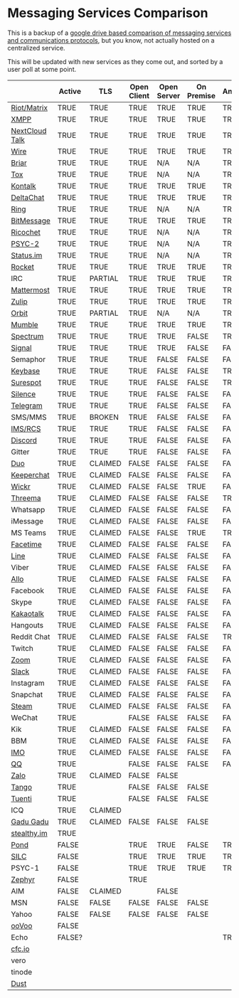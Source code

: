 # Messaging Services Comparison

This is a backup of a [google drive based comparison of messaging services and communications protocols](https://docs.google.com/spreadsheets/d/1-UlA4-tslROBDS9IqHalWVztqZo7uxlCeKPQ-8uoFOU/edit#gid=0), but you know, not actually hosted on a centralized service.

This will be updated with new services as they come out, and sorted by a user poll at some point. 

|   | Active | TLS | Open Client | Open Server | On Premise | Anonymous | E2E Private | E2E Group | E2E Default | E2E Audit | FIDO1 / U2F | Desktop Web | Mobile Web | Android | Apple iOS | AOSP | Win | macOS | Linux | \*BSD | Terminal | MDM | Offline Messages | File Share | Audio Call | Video Call | Phoneless | Decentralized or Federated | Open Spec | IETF | Introduced |
| --- | --- | --- | --- | --- | --- | --- | --- | --- | --- | --- | --- | --- | --- | --- | --- | --- | --- | --- | --- | --- | --- | --- | --- | --- | --- | --- | --- | --- | --- | --- | --- |
| [Riot/Matrix](https://matrix.org/) | TRUE | TRUE | TRUE | TRUE | TRUE | TRUE | TRUE | TRUE | [FALSE](https://github.com/vector-im/riot-web/issues/6779) | [TRUE](https://www.nccgroup.trust/us/our-research/matrix-olm-cryptographic-review/) | [FALSE](https://github.com/vector-im/riot-web/issues/2772) | TRUE | TRUE | TRUE | TRUE | TRUE | TRUE | TRUE | TRUE | TRUE | [PARTIAL](https://github.com/torhve/weechat-matrix-protocol-script/issues/124) | TRUE | TRUE | TRUE | TRUE | TRUE | TRUE | TRUE | TRUE | [FALSE](https://matrix.org/docs/guides/faq.html#why-aren't-you-doing-this-through-the-ietf%3F-or-w3c%3F-or-3gpp%3F) | 2014 |
| [XMPP](https://xmpp.org/) | TRUE | TRUE | TRUE | TRUE | TRUE | TRUE | TRUE | TRUE | PARTIAL | [TRUE](http://conversations.im/omemo/audit.pdf) | FALSE | TRUE | TRUE | TRUE | TRUE | TRUE | TRUE | TRUE | TRUE | TRUE | TRUE | TRUE | TRUE | TRUE | TRUE | TRUE | TRUE | TRUE | TRUE | TRUE | 1999 |
| [NextCloud Talk](https://nextcloud.com/talk/) | TRUE | TRUE | TRUE | TRUE | TRUE | TRUE | TRUE | TRUE | TRUE | FALSE | TRUE | TRUE | TRUE | TRUE | TRUE | TRUE | TRUE | TRUE | TRUE | TRUE | FALSE | TRUE | TRUE | TRUE | TRUE | TRUE | TRUE | TRUE | FALSE | FALSE | 2018 |
| [Wire](https://wire.com/) | TRUE | TRUE | TRUE | TRUE | TRUE | TRUE | TRUE | TRUE | TRUE | [TRUE](https://medium.com/@wireapp/wires-independent-security-review-61f37a1762a8) | [FALSE](https://github.com/wireapp/wire/issues/85) | TRUE | FALSE | TRUE | TRUE | [FALSE](https://github.com/wireapp/wire-android#what-is-included-in-the-open-source-client) | TRUE | TRUE | TRUE | TRUE | [PARTIAL](https://github.com/wireapp/coax) | TRUE | TRUE | TRUE | TRUE | TRUE | TRUE | FALSE | FALSE | FALSE | 2014 |
| [Briar](https://briarproject.org/) | TRUE | TRUE | TRUE | N/A | N/A | TRUE | TRUE | TRUE | TRUE | [TRUE](https://briarproject.org/raw/BRP-01-report.pdf) | N/A | FALSE | FALSE | TRUE | FALSE | TRUE | FALSE | FALSE | FALSE | FALSE | FALSE | FALSE | TRUE | FALSE | FALSE | FALSE | FALSE | TRUE | FALSE | FALSE | 2016 |
| [Tox](https://tox.chat/) | TRUE | TRUE | TRUE | N/A | N/A | TRUE | TRUE | TRUE | TRUE | [FALSE](https://github.com/TokTok/c-toxcore/issues/426) | N/A | FALSE | FALSE | TRUE | TRUE | TRUE | TRUE | TRUE | TRUE | TRUE | TRUE | FALSE | PARTIAL | TRUE | TRUE | TRUE | TRUE | TRUE | TRUE | FALSE | 2013 |
| [Kontalk](https://kontalk.org/) | TRUE | TRUE | TRUE | TRUE | TRUE | TRUE | TRUE | TRUE | TRUE | FALSE | FALSE | FALSE | FALSE | TRUE | TRUE | TRUE | TRUE | TRUE | TRUE | TRUE | FALSE | TRUE | TRUE | TRUE | FALSE | FALSE | TRUE | TRUE | TRUE | PARTIAL | 2014 |
| [DeltaChat](https://delta.chat/) | TRUE | TRUE | TRUE | TRUE | TRUE | TRUE | TRUE | TRUE | TRUE | FALSE | FALSE | FALSE | FALSE | TRUE | FALSE | TRUE | FALSE | FALSE | PARTIAL | FALSE | FALSE | TRUE | TRUE | TRUE | FALSE | FALSE | TRUE | TRUE | TRUE | [PARTIAL](https://github.com/deltachat/deltachat-android/blob/master/standards.md#standards-used-in-delta-chat) | 2017 |
| [Ring](https://ring.cx/) | TRUE | TRUE | TRUE | N/A | N/A | TRUE | TRUE | TRUE | TRUE | FALSE | N/A | FALSE | FALSE | TRUE | TRUE | TRUE | TRUE | TRUE | TRUE | TRUE | FALSE | TRUE | FALSE | TRUE | TRUE | TRUE | TRUE | TRUE | PARTIAL | FALSE | 2016 |
| [BitMessage](https://bitmessage.org/) | TRUE | TRUE | TRUE | TRUE | TRUE | TRUE | TRUE | TRUE | TRUE | FALSE | FALSE | FALSE | FALSE | [TRUE](https://github.com/Bitmessage/PyBMAndroidQt) | FALSE | FALSE | TRUE | [TRUE](https://github.com/VoluntaryLabs/Bitpost) | TRUE | TRUE | FALSE | TRUE | TRUE | FALSE | FALSE | FALSE | TRUE | TRUE | TRUE | FALSE | 2014 |
| [Ricochet](https://ricochet.im/) | TRUE | TRUE | TRUE | N/A | N/A | TRUE | TRUE | TRUE | TRUE | FALSE | N/A | FALSE | FALSE | FALSE | FALSE | FALSE | TRUE | TRUE | TRUE | TRUE | FALSE | TRUE | [FALSE](https://github.com/ricochet-im/ricochet/issues/405) | FALSE | FALSE | FALSE | TRUE | TRUE | [TRUE](https://github.com/ricochet-im/ricochet/blob/master/doc/protocol.md) | FALSE | 2016 |
| [PSYC-2](https://about.psyc.eu/PSYC2) | TRUE | TRUE | TRUE | N/A | N/A | TRUE | TRUE | TRUE | TRUE | FALSE | N/A | FALSE | FALSE | FALSE | FALSE | FALSE | FALSE | FALSE | FALSE | FALSE | TRUE | TRUE | TRUE | TRUE | TRUE | TRUE | TRUE | TRUE | TRUE | FALSE | 2013 |
| [Status.im](http://status.im/) | TRUE | TRUE | TRUE | N/A | N/A | TRUE | TRUE | TRUE | TRUE | FALSE | N/A | FALSE | FALSE | [TRUE](https://play.google.com/store/apps/details?id=im.status.ethereum) | TRUE |   | FALSE | TRUE | TRUE | FALSE |   |   | PARTIAL |   |   |   | TRUE | TRUE |   | FALSE | 2016 |
| [Rocket](https://rocket.chat/) | TRUE | TRUE | TRUE | TRUE | TRUE | TRUE | TRUE | TRUE | FALSE | FALSE | FALSE | TRUE | TRUE | TRUE | TRUE | TRUE | TRUE | TRUE | TRUE | TRUE | TRUE | TRUE | TRUE | TRUE | TRUE | TRUE | TRUE | FALSE | TRUE | FALSE | 2015 |
| IRC | TRUE | PARTIAL | TRUE | TRUE | TRUE | TRUE | TRUE | FALSE | FALSE | FALSE | FALSE | TRUE | TRUE | TRUE | TRUE | TRUE | TRUE | TRUE | TRUE | TRUE | TRUE | FALSE | FALSE | TRUE | FALSE | FALSE | TRUE | TRUE | TRUE | TRUE | 1988 |
| [Mattermost](https://mattermost.com/) | TRUE | TRUE | TRUE | TRUE | TRUE | TRUE | FALSE | FALSE | FALSE | FALSE | FALSE | TRUE | TRUE | TRUE | TRUE | TRUE | TRUE | TRUE | TRUE | TRUE | TRUE | TRUE | TRUE | TRUE | TRUE | TRUE | TRUE | FALSE | TRUE | FALSE | 2016 |
| [Zulip](https://zulipchat.com/) | TRUE | TRUE | TRUE | TRUE | TRUE | TRUE | FALSE | [FALSE](https://github.com/zulip/zulip/issues/6096) | FALSE | FALSE | FALSE | TRUE | FALSE | TRUE | TRUE | TRUE | TRUE | TRUE | TRUE | TRUE | FALSE | TRUE | TRUE | TRUE | TRUE | TRUE | TRUE | [FALSE](https://github.com/zulip/zulip/issues/356) | FALSE | FALSE | 2014 |
| [Orbit](https://github.com/orbitdb/orbit) | TRUE | PARTIAL | TRUE | N/A | N/A | TRUE | FALSE | FALSE | FALSE | FALSE | N/A | [TRUE](https://orbit.chat/) | [TRUE](https://orbit.chat/) | FALSE | FALSE | FALSE | FALSE | [TRUE](https://github.com/orbitdb/orbit-electron) | [TRUE](https://github.com/orbitdb/orbit-electron) | FALSE | [TRUE](https://github.com/orbitdb/orbit-textui) | TRUE | TRUE | TRUE | FALSE | FALSE | TRUE | TRUE | FALSE | FALSE | 2015 |
| [Mumble](https://wiki.mumble.info/wiki/Main_Page) | TRUE | TRUE | TRUE | TRUE | TRUE | TRUE | FALSE | FALSE | FALSE | FALSE | FALSE | TRUE | FALSE | TRUE | TRUE | TRUE | TRUE | TRUE | TRUE | TRUE | FALSE | TRUE | FALSE | FALSE | TRUE | FALSE | TRUE | FALSE | TRUE | FALSE | 2005 |
| [Spectrum](https://spectrum.chat/) | TRUE | TRUE | TRUE | TRUE | FALSE | TRUE | [FALSE](https://github.com/withspectrum/spectrum/issues/549) | FALSE | FALSE | FALSE | FALSE | TRUE | FALSE | TRUE | TRUE | FALSE | FALSE | FALSE | FALSE | FALSE | FALSE | TRUE | TRUE | FALSE | FALSE | FALSE | TRUE | FALSE | FALSE | FALSE | 2011 |
| [Signal](https://www.signal.org/) | TRUE | TRUE | TRUE | TRUE | FALSE | FALSE | TRUE | TRUE | TRUE | [TRUE](https://eprint.iacr.org/2016/1013.pdf) | FALSE | TRUE | FALSE | TRUE | TRUE | FALSE | TRUE | TRUE | TRUE | FALSE | FALSE | FALSE | TRUE | TRUE | TRUE | TRUE | FALSE | FALSE | FALSE | FALSE | 2014 |
| Semaphor | TRUE | TRUE | TRUE | FALSE | FALSE | FALSE | TRUE | TRUE | TRUE | FALSE | FALSE | FALSE | FALSE | TRUE | TRUE | FALSE | TRUE | TRUE | TRUE | FALSE | FALSE | TRUE | TRUE | TRUE | FALSE | FALSE | TRUE | FALSE | FALSE | FALSE | 2016 |
| [Keybase](https://keybase.io/) | TRUE | TRUE | TRUE | FALSE | FALSE | TRUE | TRUE | TRUE | TRUE | FALSE | [FALSE](https://github.com/keybase/keybase-issues/issues/808) | TRUE | TRUE | TRUE | TRUE | FALSE | TRUE | TRUE | TRUE | FALSE | TRUE | TRUE | TRUE | TRUE | FALSE | FALSE | TRUE | FALSE | FALSE | FALSE | 2017 |
| [Surespot](https://www.surespot.me/) | TRUE | TRUE | TRUE | FALSE | FALSE | TRUE | TRUE | FALSE | TRUE | FALSE | FALSE | FALSE | FALSE | TRUE | TRUE | TRUE | FALSE | FALSE | FALSE | FALSE | FALSE | FALSE | TRUE | TRUE | FALSE | FALSE | FALSE | FALSE | FALSE | FALSE |   |
| [Silence](https://silence.im/) | TRUE | TRUE | TRUE | FALSE | FALSE | FALSE | TRUE | FALSE | FALSE | FALSE | FALSE | FALSE | FALSE | TRUE | FALSE | TRUE | FALSE | FALSE | FALSE | FALSE | FALSE | FALSE | TRUE | TRUE | FALSE | FALSE | FALSE | TRUE | FALSE | FALSE |   |
| [Telegram](https://telegram.org/) | TRUE | TRUE | TRUE | FALSE | FALSE | FALSE | PARTIAL | FALSE | FALSE | FALSE | FALSE | [TRUE](https://web.telegram.org/) | FALSE | TRUE | TRUE | TRUE | TRUE | TRUE | TRUE | TRUE | TRUE | TRUE | TRUE | TRUE | TRUE | FALSE | FALSE | FALSE | [TRUE](https://core.telegram.org/mtproto) | FALSE |   |
| SMS/MMS | TRUE | BROKEN | TRUE | FALSE | FALSE | FALSE | FALSE | FALSE | FALSE | FALSE | FALSE | FALSE | FALSE | TRUE | TRUE | TRUE | TRUE | FALSE | TRUE | FALSE | FALSE | TRUE | TRUE | TRUE | TRUE | FALSE | FALSE | TRUE | TRUE | PARTIAL |   |
| [IMS/RCS](https://en.wikipedia.org/wiki/Rich_Communication_Services) | TRUE | TRUE | TRUE | FALSE | FALSE | FALSE | FALSE | FALSE | FALSE | FALSE | FALSE | FALSE | FALSE | TRUE | TRUE | TRUE | FALSE | FALSE | FALSE | FALSE | FALSE | TRUE | TRUE | TRUE | TRUE | TRUE | FALSE | TRUE | TRUE | FALSE |   |
| [Discord](https://discordapp.com/) | TRUE | TRUE | TRUE | FALSE | FALSE | FALSE | FALSE | FALSE | FALSE | FALSE | FALSE | TRUE | FALSE | TRUE | TRUE | FALSE | TRUE | TRUE | TRUE | FALSE | TRUE | TRUE | TRUE | TRUE | TRUE | TRUE | TRUE | FALSE | FALSE | FALSE |   |
| Gitter | TRUE | TRUE | TRUE | FALSE | FALSE | FALSE | FALSE | FALSE | FALSE | FALSE | FALSE | TRUE | TRUE | TRUE | TRUE | TRUE | TRUE | TRUE | TRUE | TRUE | TRUE | TRUE | TRUE | FALSE | FALSE | FALSE | TRUE | FALSE | TRUE | FALSE |   |
| [Duo](https://duo.google.com/) | TRUE | CLAIMED | FALSE | FALSE | FALSE | FALSE | CLAIMED | CLAIMED | CLAIMED | FALSE | TRUE | FALSE | FALSE | TRUE | TRUE | FALSE | FALSE | FALSE | FALSE | FALSE | FALSE | FALSE | TRUE | FALSE | TRUE | TRUE | TRUE | FALSE | FALSE | FALSE |   |
| [Keeperchat](https://keeperchat.com/) | TRUE | CLAIMED | FALSE | FALSE | FALSE | FALSE | CLAIMED | CLAIMED | CLAIMED | FALSE | TRUE | FALSE | FALSE | TRUE | TRUE | FALSE | TRUE | TRUE | FALSE | FALSE | FALSE | TRUE | TRUE | TRUE | FALSE | FALSE | TRUE | FALSE | FALSE | FALSE | 2017 |
| [Wickr](https://wickr.com/) | TRUE | CLAIMED | FALSE | FALSE | TRUE | FALSE | CLAIMED | CLAIMED | CLAIMED | FALSE | FALSE | TRUE | FALSE | TRUE | TRUE | FALSE | TRUE | TRUE | TRUE | FALSE | FALSE | TRUE | TRUE | TRUE | TRUE | TRUE | TRUE | FALSE | FALSE | FALSE |   |
| [Threema](https://threema.ch/) | TRUE | CLAIMED | FALSE | FALSE | FALSE | TRUE | CLAIMED | CLAIMED | CLAIMED | FALSE | FALSE | TRUE | FALSE | TRUE | TRUE | FALSE | FALSE | FALSE | FALSE | FALSE | FALSE | TRUE | TRUE | TRUE | TRUE | FALSE | TRUE | FALSE | FALSE | FALSE |   |
| Whatsapp | TRUE | CLAIMED | FALSE | FALSE | FALSE | FALSE | CLAIMED | CLAIMED | CLAIMED | FALSE | FALSE | TRUE | FALSE | TRUE | TRUE | FALSE | [TRUE](https://blog.whatsapp.com/10000621/Introducing-WhatsApps-desktop-app) | [TRUE](https://blog.whatsapp.com/10000621/Introducing-WhatsApps-desktop-app) | FALSE | FALSE | FALSE | FALSE | TRUE | TRUE | TRUE | TRUE | FALSE | FALSE | FALSE | FALSE |   |
| iMessage | TRUE | CLAIMED | FALSE | FALSE | FALSE | FALSE | CLAIMED | CLAIMED | CLAIMED | FALSE | FALSE | FALSE | FALSE | FALSE | TRUE | FALSE | FALSE | TRUE | FALSE | FALSE | FALSE | TRUE | TRUE | TRUE | FALSE | FALSE | FALSE | FALSE | FALSE | FALSE |   |
| MS Teams | TRUE | CLAIMED | FALSE | FALSE | TRUE | TRUE | CLAIMED | CLAIMED | CLAIMED | FALSE | FALSE | FALSE | FALSE | TRUE | TRUE | FALSE | TRUE | TRUE | FALSE | FALSE | FALSE | TRUE | TRUE | TRUE | TRUE | TRUE | TRUE | FALSE | FALSE | FALSE |   |
| [Facetime](https://www.apple.com/ios/facetime) | TRUE | CLAIMED | FALSE | FALSE | FALSE | FALSE | CLAIMED | CLAIMED | CLAIMED | FALSE | FALSE | FALSE | FALSE | FALSE | TRUE | FALSE | FALSE | TRUE | FALSE | FALSE | FALSE | FALSE | FALSE | FALSE | TRUE | TRUE | TRUE | FALSE | FALSE | FALSE |   |
| [Line](https://line.me/en/) | TRUE | CLAIMED | FALSE | FALSE | FALSE | FALSE | CLAIMED | CLAIMED | CLAIMED | FALSE | FALSE | FALSE | FALSE | TRUE | TRUE | FALSE | TRUE | TRUE | FALSE | FALSE | FALSE | TRUE | TRUE | TRUE | TRUE | TRUE | TRUE | FALSE | FALSE | FALSE |   |
| Viber | TRUE | CLAIMED | FALSE | FALSE | FALSE | FALSE | CLAIMED | CLAIMED | CLAIMED | FALSE | FALSE |   |   | TRUE | TRUE |   | TRUE | TRUE |   |   | FALSE | TRUE | TRUE | TRUE | TRUE | TRUE | FALSE | FALSE | FALSE | FALSE |   |
| [Allo](https://allo.google.com/) | TRUE | CLAIMED | FALSE | FALSE | FALSE | FALSE | CLAIMED | CLAIMED | FALSE | FALSE | TRUE | FALSE | FALSE | TRUE | TRUE | FALSE | FALSE | FALSE | FALSE | FALSE | FALSE | TRUE | TRUE | TRUE | FALSE | FALSE | TRUE | FALSE | FALSE | FALSE |   |
| Facebook | TRUE | CLAIMED | FALSE | FALSE | FALSE | FALSE | CLAIMED | CLAIMED | FALSE | FALSE | TRUE | TRUE | TRUE | TRUE | TRUE | FALSE | FALSE | FALSE | FALSE | FALSE | TRUE | TRUE | TRUE | TRUE | TRUE | TRUE | TRUE | FALSE | FALSE | FALSE |   |
| Skype | TRUE | CLAIMED | FALSE | FALSE | FALSE | FALSE | CLAIMED | FALSE | FALSE | FALSE | FALSE | TRUE | FALSE | TRUE | TRUE | FALSE | TRUE | TRUE | TRUE | FALSE | FALSE | TRUE | TRUE | TRUE | TRUE | TRUE | TRUE | FALSE | FALSE | FALSE |   |
| [Kakaotalk](https://www.kakaocorp.com/service/KakaoTalk?lang=en) | TRUE | CLAIMED | FALSE | FALSE | FALSE | FALSE | [CLAIMED](https://techcrunch.com/2014/12/07/chat-app-kakao-talk-begins-offering-opt-in-encryption-following-recent-privacy-storm/) | FALSE | FALSE | FALSE | FALSE |   |   | TRUE | TRUE |   | TRUE | TRUE |   |   | FALSE | TRUE | TRUE | TRUE | TRUE |   |   | FALSE | FALSE | FALSE |   |
| Hangouts | TRUE | CLAIMED | FALSE | FALSE | FALSE | FALSE | FALSE | FALSE | FALSE | FALSE | TRUE | TRUE | FALSE | TRUE | TRUE | FALSE | TRUE | TRUE | TRUE | TRUE | [TRUE](https://github.com/tdryer/hangups) | TRUE | TRUE | TRUE | TRUE | TRUE | TRUE | FALSE | FALSE | FALSE |   |
| Reddit Chat | TRUE | CLAIMED | FALSE | FALSE | FALSE | TRUE | FALSE | FALSE | FALSE | FALSE | FALSE | TRUE | FALSE | FALSE | FALSE | FALSE | FALSE | FALSE | FALSE | FALSE | FALSE | TRUE | TRUE | FALSE | FALSE | FALSE | TRUE | FALSE | FALSE | FALSE |   |
| Twitch | TRUE | CLAIMED | FALSE | FALSE | FALSE | FALSE | FALSE | FALSE | FALSE | FALSE | FALSE | TRUE | FALSE | TRUE | TRUE | FALSE | TRUE | FALSE | FALSE | FALSE | TRUE | TRUE | TRUE | FALSE | FALSE | FALSE | TRUE | FALSE | TRUE | FALSE |   |
| [Zoom](https://zoom.us/) | TRUE | CLAIMED | FALSE | FALSE | FALSE | FALSE | FALSE | FALSE | FALSE | FALSE | FALSE | TRUE | FALSE | TRUE | TRUE | FALSE | TRUE | TRUE | TRUE | FALSE | FALSE | TRUE | TRUE | FALSE | TRUE | TRUE | TRUE | FALSE | FALSE | FALSE |   |
| [Slack](https://slack.com/) | TRUE | CLAIMED | FALSE | FALSE | FALSE | FALSE | FALSE | FALSE | FALSE | FALSE | FALSE | TRUE | TRUE | TRUE | TRUE | TRUE | TRUE | TRUE | TRUE | TRUE | FALSE | TRUE | TRUE | TRUE | TRUE | TRUE | TRUE | FALSE | FALSE | FALSE |   |
| Instagram | TRUE | CLAIMED | FALSE | FALSE | FALSE | FALSE | FALSE | FALSE | FALSE | FALSE | FALSE | FALSE | FALSE | TRUE | TRUE | FALSE | TRUE | TRUE | FALSE | FALSE | FALSE | TRUE | TRUE | TRUE | TRUE | TRUE | FALSE | FALSE | FALSE | FALSE |   |
| Snapchat | TRUE | CLAIMED | FALSE | FALSE | FALSE | FALSE | FALSE | FALSE | FALSE | FALSE | FALSE | FALSE | FALSE | TRUE | TRUE | FALSE | FALSE | FALSE | FALSE | FALSE | FALSE | TRUE | TRUE | TRUE | TRUE | TRUE | FALSE | FALSE | FALSE | FALSE |   |
| [Steam](https://steampowered.com/) | TRUE | CLAIMED | FALSE | FALSE | FALSE | FALSE | FALSE | FALSE | FALSE | FALSE | FALSE | [TRUE](https://steamcommunity.com/chat/) |   | TRUE | TRUE | TRUE | TRUE | TRUE | TRUE |   | FALSE | TRUE | TRUE | FALSE | TRUE | FALSE | TRUE | FALSE | FALSE | FALSE |   |
| WeChat | TRUE |   | FALSE | FALSE | FALSE | FALSE | FALSE | FALSE | FALSE | FALSE | FALSE | TRUE |   | TRUE | TRUE |   | TRUE | TRUE | [TRUE](https://github.com/geeeeeeeeek/electronic-wechat) |   |   | TRUE | TRUE | TRUE | TRUE | TRUE | FALSE | FALSE | FALSE | FALSE | 2011 |
| Kik | TRUE | CLAIMED | FALSE | FALSE | FALSE | FALSE | FALSE | FALSE | FALSE | FALSE | FALSE |   |   | TRUE |   |   |   |   |   |   | FALSE | TRUE | TRUE | TRUE |   |   |   | FALSE | FALSE | FALSE |   |
| BBM | TRUE | CLAIMED | FALSE | FALSE | FALSE | FALSE | FALSE | FALSE | FALSE | FALSE | FALSE |   |   |   |   |   |   |   |   |   | FALSE | TRUE | TRUE |   |   |   |   | FALSE | FALSE | FALSE |   |
| [IMO](https://www.imo.im/) | TRUE | CLAIMED | FALSE | FALSE | FALSE | FALSE | FALSE | FALSE | FALSE | FALSE | FALSE | FALSE | FALSE | TRUE | TRUE | TRUE | TRUE | TRUE | FALSE | FALSE | FALSE | TRUE | TRUE |   |   |   |   | FALSE | FALSE | FALSE |   |
| [QQ](http://www.qq.com/) | TRUE |   | FALSE | FALSE | FALSE | FALSE | FALSE | FALSE | FALSE | FALSE | FALSE | TRUE |   | TRUE | TRUE |   | TRUE | TRUE | FALSE |   | FALSE | TRUE | TRUE | TRUE | TRUE | TRUE | TRUE | FALSE | FALSE | FALSE | 1999 |
| [Zalo](https://zalo.me/) | TRUE | CLAIMED | FALSE | FALSE |   |   |   |   |   | FALSE | FALSE | TRUE |   | TRUE | TRUE |   |   |   |   |   | FALSE | TRUE |   |   | TRUE | TRUE |   |   |   | FALSE |   |
| [Tango](https://www.tango.me/) | TRUE |   | FALSE | FALSE | FALSE |   |   |   |   | FALSE | FALSE | FALSE | FALSE | TRUE | TRUE | TRUE | FALSE | FALSE | FALSE | FALSE | FALSE | TRUE |   | TRUE | TRUE | TRUE |   |   |   |   |   |
| [Tuenti](https://www.tuenti.com/en/app) | TRUE |   | FALSE | FALSE | FALSE |   |   |   |   | FALSE | FALSE | [TRUE](http://www.tuenti.com/login) |   | TRUE | TRUE |   |   |   |   |   | FALSE | TRUE |   |   | TRUE |   |   | FALSE | FALSE | FALSE |   |
| ICQ | TRUE | CLAIMED |   |   |   |   |   |   |   | FALSE | FALSE |   |   |   |   |   | TRUE |   |   |   | TRUE | TRUE |   |   |   |   |   | FALSE |   | FALSE |   |
| [Gadu Gadu](https://www.gadu-gadu.pl/) | TRUE | CLAIMED | FALSE | FALSE | FALSE |   |   |   |   | FALSE | FALSE |   |   | TRUE | TRUE |   | TRUE | TRUE | TRUE |   | FALSE | TRUE | TRUE | TRUE | TRUE |   |   | FALSE | FALSE | FALSE |   |
| [stealthy.im](http://stealthy.im/) | TRUE |   |   |   |   |   |   |   |   |   |   |   |   | TRUE | TRUE |   |   |   |   |   |   |   |   |   |   |   |   |   |   |   |   |
| [Pond](https://github.com/agl/pond) | FALSE |   | TRUE | TRUE | FALSE | TRUE | TRUE | TRUE | TRUE | FALSE | FALSE | FALSE | FALSE | FALSE | FALSE | FALSE | FALSE | FALSE | FALSE | FALSE | FALSE |   |   | FALSE | FALSE | FALSE |   | FALSE | TRUE | FALSE |   |
| [SILC](http://www.silcnet.org/) | FALSE |   | TRUE | TRUE | TRUE | TRUE | TRUE | FALSE | FALSE | FALSE | FALSE | FALSE | FALSE | FALSE | FALSE | FALSE | TRUE | TRUE | TRUE | FALSE | TRUE |   | TRUE | TRUE | TRUE | TRUE | TRUE | TRUE | TRUE | FALSE |   |
| PSYC-1 | FALSE |   | TRUE | TRUE | TRUE | TRUE | FALSE | FALSE | FALSE | FALSE | FALSE | TRUE | TRUE | TRUE | TRUE | TRUE | TRUE | TRUE | TRUE | TRUE | TRUE |   | TRUE | TRUE | TRUE | TRUE | TRUE | TRUE | TRUE | FALSE | 2000 |
| [Zephyr](https://github.com/zephyr-im) | FALSE |   | TRUE |   |   |   |   |   |   | FALSE | FALSE |   |   |   |   |   |   |   |   |   | FALSE |   |   |   |   |   |   |   |   |   |   |
| AIM | FALSE | CLAIMED |   | FALSE |   |   | FALSE | FALSE | FALSE | FALSE | FALSE |   |   |   |   |   | TRUE |   |   |   | TRUE |   |   |   |   |   |   | FALSE |   | FALSE |   |
| MSN | FALSE | FALSE | FALSE | FALSE | FALSE |   | FALSE | FALSE | FALSE | FALSE | FALSE |   |   |   |   |   | TRUE |   |   |   | TRUE |   |   |   |   |   | TRUE | FALSE |   | FALSE |   |
| Yahoo | FALSE | FALSE | FALSE | FALSE | FALSE |   | FALSE | FALSE | FALSE | FALSE | FALSE |   |   |   |   |   |   |   |   |   | TRUE |   |   |   |   |   | TRUE | FALSE |   | FALSE |   |
| [ooVoo](http://www.oovoo.com/) | FALSE |   |   |   |   |   |   |   |   | FALSE | FALSE |   |   |   |   |   |   |   |   |   | FALSE |   |   |   |   |   |   |   |   |   |   |
| Echo | FALSE? |   |   |   |   | TRUE |   |   |   | FALSE | FALSE |   |   |   |   |   |   |   |   |   | FALSE |   |   |   |   |   | TRUE | TRUE |   |   |   |
| [cfc.io](http://cfc.io/) |   |   |   |   |   |   |   |   |   |   |   |   |   |   |   |   |   |   |   |   |   |   |   |   |   |   |   |   |   |   |   |
| vero |   |   |   |   |   |   |   |   |   |   |   |   |   |   |   |   |   |   |   |   |   |   |   |   |   |   |   |   |   |   |   |
| tinode |   |   |   |   |   |   |   |   |   |   |   |   |   |   |   |   |   |   |   |   |   |   |   |   |   |   |   |   |   |   |   |
| [Dust](https://www.usedust.com/) |   |   |   |   |   |   |   |   |   |   |   |   |   | TRUE | TRUE |   |   |   |   |   |   |   |   |   |   |   |   |   |   |   |   |
